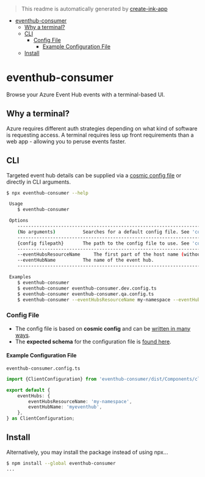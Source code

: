 > This readme is automatically generated by [create-ink-app](https://github.com/vadimdemedes/create-ink-app)

- [eventhub-consumer](#eventhub-consumer)
  - [Why a terminal?](#why-a-terminal)
  - [CLI](#cli)
    - [Config File](#config-file)
      - [Example Configuration File](#example-configuration-file)
  - [Install](#install)

# eventhub-consumer

Browse your Azure Event Hub events with a terminal-based UI.

## Why a terminal?

Azure requires different auth strategies depending on what kind of software is requesting access. A terminal requires less up front requirements than a web app - allowing you to peruse events faster.

## CLI

Targeted event hub details can be supplied via a [cosmic config file](https://github.com/cosmiconfig/cosmiconfig?tab=readme-ov-file#usage-for-end-users) or directly in CLI arguments.

```bash
$ npx eventhub-consumer --help

 Usage
 	$ eventhub-consumer

 Options
 	------------------------------------------------------------------------------------------------
 	(No arguments)			Searches for a default config file. See 'cosmicconfig'.
 	------------------------------------------------------------------------------------------------
	{config filepath}		The path to the config file to use. See 'cosmicconfig'.
 	------------------------------------------------------------------------------------------------
 	--eventHubsResourceName		The first part of the host name (without ".servicebus.windows.net").
 	--eventHubName			The name of the event hub.
 	------------------------------------------------------------------------------------------------

 Examples
 	$ eventhub-consumer
 	$ eventhub-consumer eventhub-consumer.dev.config.ts
 	$ eventhub-consumer eventhub-consumer.qa.config.ts
 	$ eventhub-consumer --eventHubsResourceName my-namespace --eventHubName myeventhub
```

### Config File

- The config file is based on **cosmic config** and can be [written in many ways](https://github.com/cosmiconfig/cosmiconfig?tab=readme-ov-file#usage-for-end-users).
- The **expected schema** for the configuration file is [found here](source\Components\client.ts).

#### Example Configuration File

`eventhub-consumer.config.ts`

```ts
import {ClientConfiguration} from 'eventhub-consumer/dist/Components/client';

export default {
	eventHubs: {
		eventHubsResourceName: 'my-namespace',
		eventHubName: 'myeventhub',
	},
} as ClientConfiguration;
```

## Install

Alternatively, you may install the package instead of using npx...

```bash
$ npm install --global eventhub-consumer
...
```

